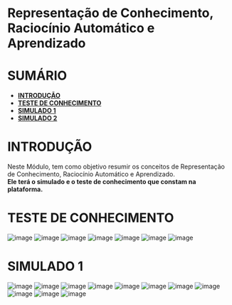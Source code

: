 # Representação de Conhecimento, Raciocínio Automático e Aprendizado

# SUMÁRIO

- **[INTRODUÇÃO](#introdução)**
- **[TESTE DE CONHECIMENTO](#teste-de-conhecimento)**
- **[SIMULADO 1](#simulado-1)**
- **[SIMULADO 2](#simulado-2)**



# INTRODUÇÃO
Neste Módulo, tem como objetivo resumir os conceitos de Representação de Conhecimento, Raciocínio Automático e Aprendizado.<br>
**Ele terá o simulado e o teste de conhecimento que constam na plataforma.**

# TESTE DE CONHECIMENTO
![image](https://user-images.githubusercontent.com/100146657/165307205-a5ebf410-6f07-473f-bc80-bfcdd5a1bec1.png)
![image](https://user-images.githubusercontent.com/100146657/165307223-46613a77-cd37-4a76-be73-f45cb264a984.png)
![image](https://user-images.githubusercontent.com/100146657/165307284-b8dcfb09-7aef-4ee3-8992-39a455a337d7.png)
![image](https://user-images.githubusercontent.com/100146657/165307333-ec9d487a-fc9c-47e9-9d1b-7391f8cb3a39.png)
![image](https://user-images.githubusercontent.com/100146657/165307369-71205ba6-242a-4949-9e0d-2c7a68fd9a06.png)
![image](https://user-images.githubusercontent.com/100146657/165307388-bcde5202-d7b5-4fae-9628-5441885f9191.png)
![image](https://user-images.githubusercontent.com/100146657/165307467-6c85baae-53d6-42cc-97b2-5c266752b9fe.png)


# SIMULADO 1
![image](https://user-images.githubusercontent.com/100146657/165307728-a245889e-0b54-431e-a029-f77f175ba216.png)
![image](https://user-images.githubusercontent.com/100146657/165307750-27139e6b-563e-4823-aa7c-33c99c028c38.png)
![image](https://user-images.githubusercontent.com/100146657/165307774-6043d7f6-b63f-4cc4-a402-5547f6928c01.png)
![image](https://user-images.githubusercontent.com/100146657/165307810-a1c662e5-fd71-4de2-827d-6e3da9338638.png)
![image](https://user-images.githubusercontent.com/100146657/165307874-577c0529-1ad6-40fe-affc-11ca73a8b6eb.png)
![image](https://user-images.githubusercontent.com/100146657/165307893-be377424-36f4-4790-864c-246ed284dd4e.png)
![image](https://user-images.githubusercontent.com/100146657/165307914-c7d1c2b4-7346-4a2e-8642-1e0979db6c74.png)
![image](https://user-images.githubusercontent.com/100146657/165307946-0fab83fe-285f-4bab-aef8-aa8c9e13d330.png)
![image](https://user-images.githubusercontent.com/100146657/165307982-e193e4de-b8a1-4b59-89ec-8562d6674391.png)
![image](https://user-images.githubusercontent.com/100146657/165308118-61f05b5c-6980-4577-ae97-34b65de9e69c.png)
![image](https://user-images.githubusercontent.com/100146657/165308135-161f08a1-6b43-4ce2-a64d-31555e331041.png)
